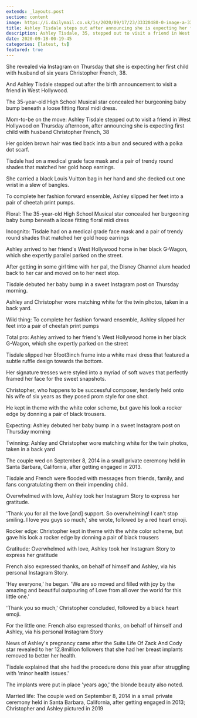 ```yaml
---
extends: _layouts.post
section: content
image: https://i.dailymail.co.uk/1s/2020/09/17/23/33320480-0-image-a-33_1600382549344.jpg 
title: Ashley Tisdale steps out after announcing she is expecting her first child with husband 
description: Ashley Tisdale, 35, stepped out to visit a friend in West Hollywood on Thursday afternoon, after announcing she is expecting first child with husband Christopher French, 38. 
date: 2020-09-18-00-19-45 
categories: [latest, tv] 
featured: true 
--- 
```

She revealed via Instagram on Thursday that she is expecting her first child with husband of six years Christopher French, 38.

And Ashley Tisdale stepped out after the birth announcement to visit a friend in West Hollywood. 

The 35-year-old High School Musical star concealed her burgeoning baby bump beneath a loose fitting floral midi dress.

Mom-to-be on the move: Ashley Tisdale stepped out to visit a friend in West Hollywood on Thursday afternoon, after announcing she is expecting first child with husband Christopher French, 38

Her golden brown hair was tied back into a bun and secured with a polka dot scarf.

Tisdale had on a medical grade face mask and a pair of trendy round shades that matched her gold hoop earrings.

She carried a black Louis Vuitton bag in her hand and she decked out one wrist in a slew of bangles.

To complete her fashion forward ensemble, Ashley slipped her feet into a pair of cheetah print pumps.  

Floral: The 35-year-old High School Musical star concealed her burgeoning baby bump beneath a loose fitting floral midi dress

Incognito: Tisdale had on a medical grade face mask and a pair of trendy round shades that matched her gold hoop earrings

Ashley arrived to her friend's West Hollywood home in her black G-Wagon, which she expertly parallel parked on the street.

After getting in some girl time with her pal, the Disney Channel alum headed back to her car and moved on to her next stop.

Tisdale debuted her baby bump in a sweet Instagram post on Thursday morning.

Ashley and Christopher wore matching white for the twin photos, taken in a back yard. 

Wild thing: To complete her fashion forward ensemble, Ashley slipped her feet into a pair of cheetah print pumps 

Total pro: Ashley arrived to her friend's West Hollywood home in her black G-Wagon, which she expertly parked on the street

Tisdale slipped her 5foot3inch frame into a white maxi dress that featured a subtle ruffle design towards the bottom.

Her signature tresses were styled into a myriad of soft waves that perfectly framed her face for the sweet snapshots.

Christopher, who happens to be successful composer, tenderly held onto his wife of six years as they posed prom style for one shot.

He kept in theme with the white color scheme, but gave his look a rocker edge by donning a pair of black trousers. 

Expecting: Ashley debuted her baby bump in a sweet Instagram post on Thursday morning

Twinning: Ashley and Christopher wore matching white for the twin photos, taken in a back yard

The couple wed on September 8, 2014 in a small private ceremony held in Santa Barbara, California, after getting engaged in 2013.

Tisdale and French were flooded with messages from friends, family, and fans congratulating them on their impending child.

Overwhelmed with love, Ashley took her Instagram Story to express her gratitude.

'Thank you for all the love [and] support. So overwhelming! I can't stop smiling. I love you guys so much,' she wrote, followed by a red heart emoji.

Rocker edge: Christopher kept in theme with the white color scheme, but gave his look a rocker edge by donning a pair of black trousers

Gratitude: Overwhelmed with love, Ashley took her Instagram Story to express her gratitude

French also expressed thanks, on behalf of himself and Ashley, via his personal Instagram Story.

'Hey everyone,' he began. 'We are so moved and filled with joy by the amazing and beautiful outpouring of Love from all over the world for this little one.'

'Thank you so much,' Christopher concluded, followed by a black heart emoji. 

For the little one: French also expressed thanks, on behalf of himself and Ashley, via his personal Instagram Story

News of Ashley's pregnancy came after the Suite Life Of Zack And Cody star revealed to her 12.8million followers that she had her breast implants removed to better her health.  

Tisdale explained that she had the procedure done this year after struggling with 'minor health issues.'

The implants were put in place 'years ago,' the blonde beauty also noted.

Married life: The couple wed on September 8, 2014 in a small private ceremony held in Santa Barbara, California, after getting engaged in 2013; Christopher and Ashley pictured in 2019

